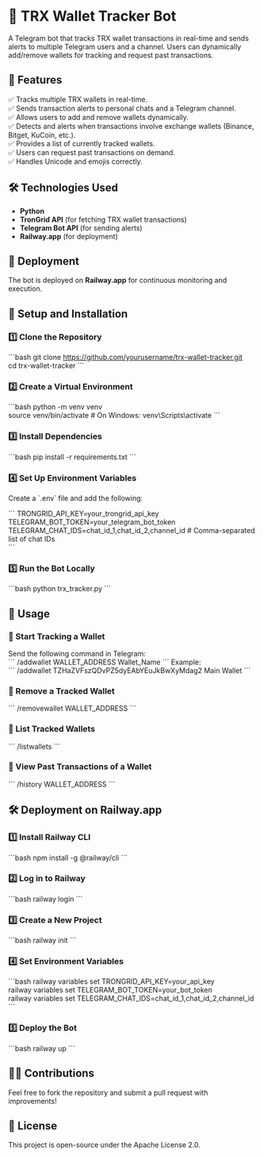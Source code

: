 # 🚀 TRX Wallet Tracker Bot  

A Telegram bot that tracks TRX wallet transactions in real-time and sends alerts to multiple Telegram users and a channel. Users can dynamically add/remove wallets for tracking and request past transactions.  

## 📌 Features  

✅ Tracks multiple TRX wallets in real-time.  
✅ Sends transaction alerts to personal chats and a Telegram channel.  
✅ Allows users to add and remove wallets dynamically.  
✅ Detects and alerts when transactions involve exchange wallets (Binance, Bitget, KuCoin, etc.).  
✅ Provides a list of currently tracked wallets.  
✅ Users can request past transactions on demand.  
✅ Handles Unicode and emojis correctly.  

## 🛠️ Technologies Used  

- **Python**  
- **TronGrid API** (for fetching TRX wallet transactions)  
- **Telegram Bot API** (for sending alerts)  
- **Railway.app** (for deployment)  

## 🚀 Deployment  

The bot is deployed on **Railway.app** for continuous monitoring and execution.  

## 📖 Setup and Installation  

### 1️⃣ Clone the Repository  
\`\`\`bash
git clone https://github.com/yourusername/trx-wallet-tracker.git  
cd trx-wallet-tracker
\`\`\`

### 2️⃣ Create a Virtual Environment  
\`\`\`bash
python -m venv venv  
source venv/bin/activate  # On Windows: venv\Scripts\activate
\`\`\`

### 3️⃣ Install Dependencies  
\`\`\`bash
pip install -r requirements.txt
\`\`\`

### 4️⃣ Set Up Environment Variables  

Create a \`.env\` file and add the following:  

\`\`\`
TRONGRID_API_KEY=your_trongrid_api_key  
TELEGRAM_BOT_TOKEN=your_telegram_bot_token  
TELEGRAM_CHAT_IDS=chat_id_1,chat_id_2,channel_id  # Comma-separated list of chat IDs  
\`\`\`

### 5️⃣ Run the Bot Locally  
\`\`\`bash
python trx_tracker.py
\`\`\`

## 📢 Usage  

### 🔹 Start Tracking a Wallet  
Send the following command in Telegram:  
\`\`\`
/addwallet WALLET_ADDRESS Wallet_Name
\`\`\`
Example:  
\`\`\`
/addwallet TZHaZVFszQDvPZ5dyEAbYEuJkBwXyMdag2 Main Wallet
\`\`\`

### 🔹 Remove a Tracked Wallet  
\`\`\`
/removewallet WALLET_ADDRESS
\`\`\`

### 🔹 List Tracked Wallets  
\`\`\`
/listwallets
\`\`\`

### 🔹 View Past Transactions of a Wallet  
\`\`\`
/history WALLET_ADDRESS
\`\`\`

## 🛠 Deployment on Railway.app  

### 1️⃣ Install Railway CLI  
\`\`\`bash
npm install -g @railway/cli
\`\`\`

### 2️⃣ Log in to Railway  
\`\`\`bash
railway login
\`\`\`

### 3️⃣ Create a New Project  
\`\`\`bash
railway init
\`\`\`

### 4️⃣ Set Environment Variables  
\`\`\`bash
railway variables set TRONGRID_API_KEY=your_api_key  
railway variables set TELEGRAM_BOT_TOKEN=your_bot_token  
railway variables set TELEGRAM_CHAT_IDS=chat_id_1,chat_id_2,channel_id
\`\`\`

### 5️⃣ Deploy the Bot  
\`\`\`bash
railway up
\`\`\`

## 👨‍💻 Contributions  

Feel free to fork the repository and submit a pull request with improvements!  

## 📝 License  

This project is open-source under the Apache License 2.0.  
